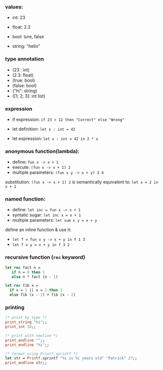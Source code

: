 ### values:

- int: 23

- float: 2.3

- bool: ture, false

- string: "hello"

### type annotation

- (23 : int)
- (2.3: float)
- (true: bool)
- (false: bool)
- ("hi": string)
- ([1; 2; 3]: int list)

### expression

- if expression: `if 23 > 12 then "Correct" else "Wrong"`

- let definition: `let x : int = 42`

- let expression: `let x : int = 42 in 2 * x`

### anonymous function(lambda):

- define: `fun x -> x + 1`
- execute: `(fun x -> x + 1) 2`
- multiple parameters: `(fun x y -> x + y) 3 4`

substitution: `(fun x -> x + 1) 2` is semantically equivalent to: `let x = 2 in x + 1`

### named function:

- define: `let inc = fun x -> x + 1`
- syntatic sugar: `let inc x = x + 1`
- multiple parameters: `let sum x y = x + y`

define an inline function & use it: 

- `let f = fun x y -> x + y in f 1 3`
- `let f x y = x + y in f 3 2`

### recursive function (`rec` keyword)

```ocaml
let rec fact n = 
   if n = 0 then 1
   else n * fact (n - 1)

let rec fib x =
  if x = 1 || x = 2 then 1
  else fib (x - 1) + fib (x - 2)
```

### printing

```ocaml
(* print by type *)
print_string "hi";;
print_int 10;;

(* print with newline *)
print_endline "";;
print_endline "hi";;

(* format using Printf.sprintf *)
let str = Printf.sprintf "%s is %i years old" "Patrick" 27;;
print_endline str;;
```
